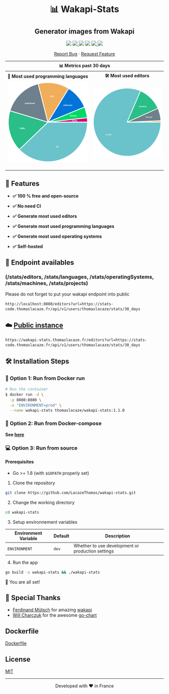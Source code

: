 <h1 align="center">
📊 Wakapi-Stats
</h1>

<h2 align="center">
Generator images from Wakapi
</h2>

<p align="center">

  <img src="https://badges.fw-web.space/github/v/release/lacazethomas/wakapi-stats">

  <a href="https://goreportcard.com/report/github.com/LacazeThomas/wakapi-stats">
    <img src="https://goreportcard.com/badge/github.com/LacazeThomas/wakapi-stats">
  </a>
  
  <img src="https://badges.fw-web.space/github/languages/code-size/lacazethomas/wakapi-stats">

  <img src="https://badges.fw-web.space/github/license/LacazeThomas/wakapi-stats">
  
  <a href="https://drone.thomaslacaze.fr/LacazeThomas/wakapi-stats">
    <img src="https://drone.thomaslacaze.fr/api/badges/LacazeThomas/wakapi-stats/status.svg">
  </a>

  <a href="https://coveralls.io/github/LacazeThomas/wakapi-stats?branch=main">
    <img src="https://coveralls.io/repos/github/LacazeThomas/wakapi-stats/badge.svg?branch=main">
  </a>
</p>

<p align="center">
    <a href="https://github.com/LacazeThomas/wakapi-stats/issues/new/choose">Report Bug</a>
    ·
    <a href="https://github.com/LacazeThomas/wakapi-stats/issues/new/choose">Request Feature</a>
</p>


<table>
  <tr>
    <th colspan="2" align="center">
      📊 Metrics past 30 days
    </th>
  </tr>
  <tr>
    <th>💬 Most used programming languages</th>
    <th>🛠️ Most used editors</th>
  </tr>
  <tr>
    <td align="center">
      <img alt="" width="380" src="https://raw.githubusercontent.com/LacazeThomas/LacazeThomas/main/languages.png">
      <img width="800" height="1" alt="">
    </td>
    <td align="center">
      <img alt="" width="380" src="https://raw.githubusercontent.com/LacazeThomas/LacazeThomas/main/editors.png">
      <img width="800" height="1" alt="">
    </td>
  </tr>
</table>

## 🧐 Features

- **✅ 100 % free and open-source**

- **✅ No need CI**

- **✅ Generate most used editors**

- **✅ Generate most used programming languages**

- **✅ Generate most used operating systems**

- **✅ Self-hosted**

## 🔧 Endpoint availables 
### (/stats/editors, /stats/languages, /stats/operatingSystems, /stats/machines, /stats/projects)

Please do not forget to put your wakapi endpoint into public 
```
http://localhost:8080/editors?url=https://stats-code.thomaslacaze.fr/api/v1/users/thomaslacaze/stats/30_days
```

## ☁️ [Public instance](https://wakapi-stats.thomaslacaze.fr)
```
https://wakapi-stats.thomaslacaze.fr/editors?url=https://stats-code.thomaslacaze.fr/api/v1/users/thomaslacaze/stats/30_days
```

## 🛠️ Installation Steps

### 🐳 Option 1: Run from Docker run 
```bash
# Run the container
$ docker run -d \
  -p 8080:8080 \
  -e "ENVIRONMENT=prod" \
  --name wakapi-stats thomaslacaze/wakapi-stats:1.1.0
```

### 🐳 Option 2: Run from Docker-compose
**See [here](https://github.com/LacazeThomas/wakapi-stats/blob/main/docker-compose.yml)** 

### 💻 Option 3: Run from source
#### Prerequisites
* Go >= 1.8 (with `$GOPATH` properly set)

1. Clone the repository

```bash
git clone https://github.com/LacazeThomas/wakapi-stats.git
```

2. Change the working directory

```bash
cd wakapi-stats
```

3. Setup environnement variables

| Environment Variable      | Default      | Description                                                         |
|---------------------------|--------------|---------------------------------------------------------------------|
| `ENVIRONMENT`               | `dev`          | Whether to use development or production settings                  |

4. Run the app

```bash
go build -o wakapi-stats && ./wakapi-stats
```

🌟 You are all set!


## 🙇 Special Thanks

- [Ferdinand Mütsch](https://github.com/muety) for amazing [wakapi](https://github.com/muety/wakapi)
- [Will Charczuk](https://github.com/wcharczuk) for the awesome [go-chart](https://github.com/wcharczuk/go-chart)


## Dockerfile

<a href="https://github.com/LacazeThomas/wakapi-stats/blob/main/Dockerfile">Dockerfile</a>
## License

<a href="https://github.com/LacazeThomas/wakapi-stats/blob/main/LICENSE">MIT</a>

<hr>
<p align="center">
Developed with ❤️ in France 
</p>


